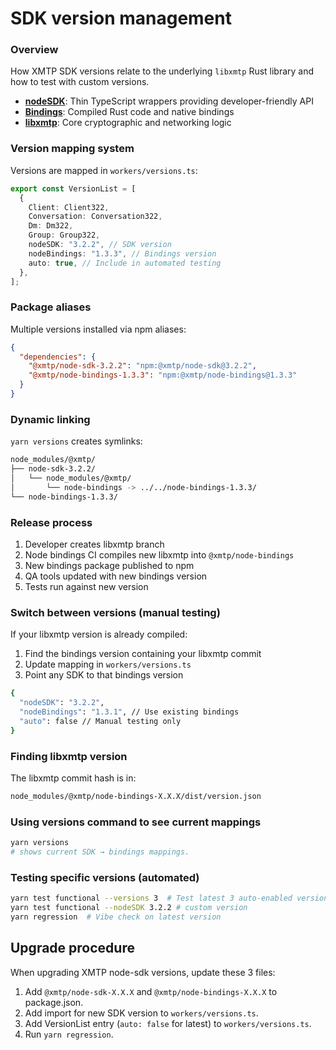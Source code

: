# SDK version management

### Overview

How XMTP SDK versions relate to the underlying `libxmtp` Rust library and how to test with custom versions.

- **[nodeSDK](https://www.npmjs.com/package/@xmtp/node-sdk?activeTab=versions)**: Thin TypeScript wrappers providing developer-friendly API
- **[Bindings](https://www.npmjs.com/package/@xmtp/node-bindings?activeTab=versions)**: Compiled Rust code and native bindings
- **[libxmtp](https://github.com/xmtp/libxmtp)**: Core cryptographic and networking logic

### Version mapping system

Versions are mapped in `workers/versions.ts`:

```typescript
export const VersionList = [
  {
    Client: Client322,
    Conversation: Conversation322,
    Dm: Dm322,
    Group: Group322,
    nodeSDK: "3.2.2", // SDK version
    nodeBindings: "1.3.3", // Bindings version
    auto: true, // Include in automated testing
  },
];
```

### Package aliases

Multiple versions installed via npm aliases:

```json
{
  "dependencies": {
    "@xmtp/node-sdk-3.2.2": "npm:@xmtp/node-sdk@3.2.2",
    "@xmtp/node-bindings-1.3.3": "npm:@xmtp/node-bindings@1.3.3"
  }
}
```

### Dynamic linking

`yarn versions` creates symlinks:

```bash
node_modules/@xmtp/
├── node-sdk-3.2.2/
│   └── node_modules/@xmtp/
│       └── node-bindings -> ../../node-bindings-1.3.3/
└── node-bindings-1.3.3/
```

### Release process

1. Developer creates libxmtp branch
2. Node bindings CI compiles new libxmtp into `@xmtp/node-bindings`
3. New bindings package published to npm
4. QA tools updated with new bindings version
5. Tests run against new version

### Switch between versions (manual testing)

If your libxmtp version is already compiled:

1. Find the bindings version containing your libxmtp commit
2. Update mapping in `workers/versions.ts`
3. Point any SDK to that bindings version

```bash
{
  "nodeSDK": "3.2.2",
  "nodeBindings": "1.3.1", // Use existing bindings
  "auto": false // Manual testing only
}
```

### Finding libxmtp version

The libxmtp commit hash is in:

```bash
node_modules/@xmtp/node-bindings-X.X.X/dist/version.json
```

### Using versions command to see current mappings

```bash
yarn versions
# shows current SDK → bindings mappings.
```

### Testing specific versions (automated)

```bash
yarn test functional --versions 3  # Test latest 3 auto-enabled versions
yarn test functional --nodeSDK 3.2.2 # custom version
yarn regression  # Vibe check on latest version
```

## Upgrade procedure

When upgrading XMTP node-sdk versions, update these 3 files:

1. Add `@xmtp/node-sdk-X.X.X` and `@xmtp/node-bindings-X.X.X` to package.json.
2. Add import for new SDK version to `workers/versions.ts`.
3. Add VersionList entry (`auto: false` for latest) to `workers/versions.ts`.
4. Run `yarn regression`.
